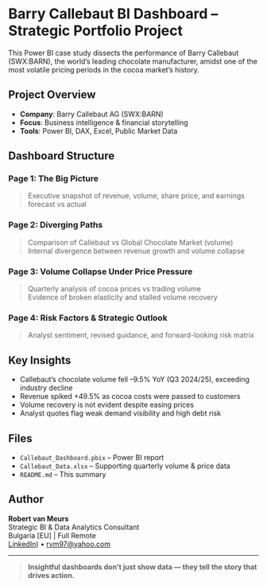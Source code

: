 # Barry Callebaut BI Dashboard – Strategic Portfolio Project

This Power BI case study dissects the performance of Barry Callebaut (SWX:BARN), the world’s leading chocolate manufacturer, amidst one of the most volatile pricing periods in the cocoa market’s history.

## Project Overview

- **Company**: Barry Callebaut AG (SWX:BARN)
- **Focus**: Business intelligence & financial storytelling
- **Tools**: Power BI, DAX, Excel, Public Market Data

## Dashboard Structure

### Page 1: The Big Picture
> Executive snapshot of revenue, volume, share price, and earnings forecast vs actual

### Page 2: Diverging Paths
> Comparison of Callebaut vs Global Chocolate Market (volume)  
> Internal divergence between revenue growth and volume collapse

### Page 3: Volume Collapse Under Price Pressure
> Quarterly analysis of cocoa prices vs trading volume  
> Evidence of broken elasticity and stalled volume recovery

### Page 4: Risk Factors & Strategic Outlook
> Analyst sentiment, revised guidance, and forward-looking risk matrix

## Key Insights

- Callebaut’s chocolate volume fell –9.5% YoY (Q3 2024/25), exceeding industry decline
- Revenue spiked +49.5% as cocoa costs were passed to customers
- Volume recovery is not evident despite easing prices
- Analyst quotes flag weak demand visibility and high debt risk

## Files

- `Callebaut_Dashboard.pbix` – Power BI report
- `Callebaut_Data.xlsx` – Supporting quarterly volume & price data
- `README.md` – This summary

## Author

**Robert van Meurs**  
Strategic BI & Data Analytics Consultant  
Bulgaria [EU] | Full Remote  
[LinkedIn](https://www.linkedin.com/in/robert-v-701584283/)) • rvm97@yahoo.com

---

> **Insightful dashboards don’t just show data — they tell the story that drives action.**

